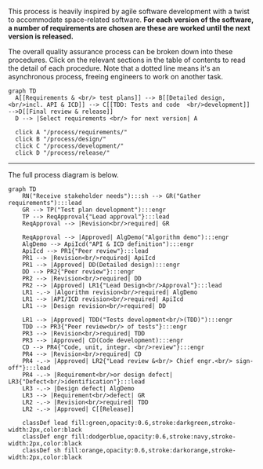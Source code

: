 This process is heavily inspired by agile software development with a twist to accommodate space-related software. **For each version of the software, a number of requirements are chosen are these are worked until the next version is released.**

The overall quality assurance process can be broken down into these procedures. Click on the relevant sections in the table of contents to read the detail of each procedure. Note that a dotted line means it's an asynchronous process, freeing engineers to work on another task.

``` mermaid
graph TD
  A[[Requirements & <br/> test plans]] --> B[[Detailed design, <br/>incl. API & ICD]] --> C[[TDD: Tests and code  <br/>development]] -->D[[Final review & release]]
  D --> |Select requirements <br/> for next version| A

  click A "/process/requirements/"
  click B "/process/design/"
  click C "/process/development/"
  click D "/process/release/"
```
<hr/>

The full process diagram is below.

```mermaid
graph TD
    RN("Receive stakeholder needs"):::sh --> GR("Gather requirements"):::lead
    GR --> TP("Test plan development"):::engr
    TP --> ReqApproval{"Lead approval"}:::lead
    ReqApproval --> |Revision<br/>required| GR

    ReqApproval --> |Approved| AlgDemo("Algorithm demo"):::engr
    AlgDemo --> ApiIcd("API & ICD definition"):::engr
    ApiIcd --> PR1{"Peer review"}:::lead
    PR1 --> |Revision<br/>required| ApiIcd
    PR1 --> |Approved| DD(Detailed design):::engr
    DD --> PR2{"Peer review"}:::engr
    PR2 --> |Revision<br/>required| DD
    PR2 --> |Approved| LR1{"Lead Design<br/>Approval"}:::lead
    LR1 -.-> |Algorithm revision<br/>required| AlgDemo
    LR1 --> |API/ICD revision<br/>required| ApiIcd
    LR1 --> |Design revision<br/>required| DD

    LR1 --> |Approved| TDD("Tests development<br/>(TDD)"):::engr
    TDD --> PR3{"Peer review<br/> of tests"}:::engr
    PR3 --> |Revision<br/>required| TDD
    PR3 --> |Approved| CD(Code development):::engr
    CD --> PR4{"Code, unit, integr. <br/>review"}:::engr
    PR4 --> |Revision<br/>required| CD
    PR4 -.-> |Approved| LR2{"Lead review &<br/> Chief engr.<br/> sign-off"}:::lead
    PR4 -.-> |Requirement<br/>or design defect| LR3{"Defect<br/>identification"}:::lead
    LR3 -.-> |Design defect| AlgDemo
    LR3 --> |Requirement<br/>defect| GR
    LR2 -.-> |Revision<br/>required| TDD
    LR2 -.-> |Approved| C[[Release]]

    classDef lead fill:green,opacity:0.6,stroke:darkgreen,stroke-width:2px,color:black
    classDef engr fill:dodgerblue,opacity:0.6,stroke:navy,stroke-width:2px,color:black
    classDef sh fill:orange,opacity:0.6,stroke:darkorange,stroke-width:2px,color:black
```